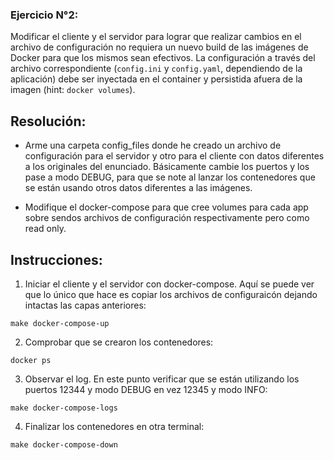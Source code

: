 ### Ejercicio N°2:
Modificar el cliente y el servidor para lograr que realizar cambios en el archivo de configuración no requiera un nuevo build de las imágenes de Docker para que los mismos sean efectivos. La configuración a través del archivo correspondiente (`config.ini` y `config.yaml`, dependiendo de la aplicación) debe ser inyectada en el container y persistida afuera de la imagen (hint: `docker volumes`).

## Resolución:

* Arme una carpeta config_files donde he creado un archivo de configuración para el servidor y otro para el cliente con datos diferentes a los originales del enunciado. Básicamente cambie los puertos y los pase a modo DEBUG, para que se note al lanzar los contenedores que se están usando otros datos diferentes a las imágenes.

* Modifique el docker-compose para que cree volumes para cada app sobre sendos archivos de configuración respectivamente pero como read only.

## Instrucciones:

1) Iniciar el cliente y el servidor con docker-compose. Aquí se puede ver que lo único que hace es copiar los archivos de configuraicón dejando intactas las capas anteriores:
```
make docker-compose-up
```
2) Comprobar que se crearon los contenedores:
```
docker ps
```
3) Observar el log. En este punto verificar que se están utilizando los puertos 12344 y modo DEBUG en vez 12345 y modo INFO:
```
make docker-compose-logs
```
4) Finalizar los contenedores en otra terminal:
```
make docker-compose-down
```
